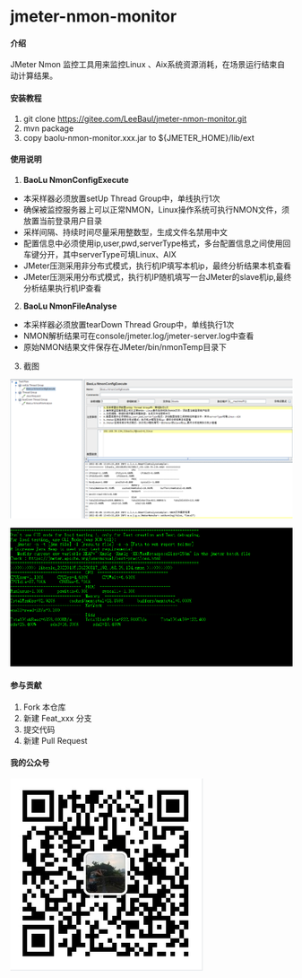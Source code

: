 # jmeter-nmon-monitor

#### 介绍
JMeter Nmon 监控工具用来监控Linux 、Aix系统资源消耗，在场景运行结束自动计算结果。

#### 安装教程

1.  git clone https://gitee.com/LeeBaul/jmeter-nmon-monitor.git
2.  mvn package
3.  copy baolu-nmon-monitor.xxx.jar to ${JMETER_HOME}/lib/ext

#### 使用说明

1.   **BaoLu NmonConfigExecute** 

- 本采样器必须放置setUp Thread Group中，单线执行1次
- 确保被监控服务器上可以正常NMON，Linux操作系统可执行NMON文件，须放置当前登录用户目录
- 采样间隔、持续时间尽量采用整数型，生成文件名禁用中文
- 配置信息中必须使用ip,user,pwd,serverType格式，多台配置信息之间使用回车键分开，其中serverType可填Linux、AIX
- JMeter压测采用非分布式模式，执行机IP填写本机ip，最终分析结果本机查看
- JMeter压测采用分布式模式，执行机IP随机填写一台JMeter的slave机ip,最终分析结果执行机IP查看

2.   **BaoLu NmonFileAnalyse** 

- 本采样器必须放置tearDown Thread Group中，单线执行1次
- NMON解析结果可在console/jmeter.log/jmeter-server.log中查看
- 原始NMON结果文件保存在JMeter/bin/nmonTemp目录下

3.  截图

![输入图片说明](src/main/resources/banner/image01.png)

![输入图片说明](src/main/resources/banner/image02.png)
  

#### 参与贡献

1.  Fork 本仓库
2.  新建 Feat_xxx 分支
3.  提交代码
4.  新建 Pull Request


#### 我的公众号

![输入图片说明](src/main/resources/banner/image03.png)
